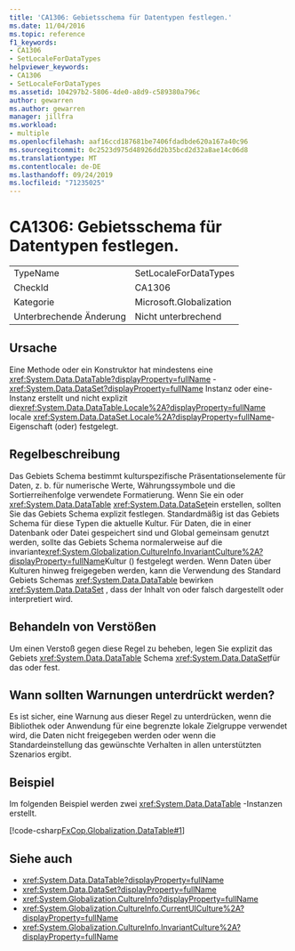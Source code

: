 ```yaml
---
title: 'CA1306: Gebietsschema für Datentypen festlegen.'
ms.date: 11/04/2016
ms.topic: reference
f1_keywords:
- CA1306
- SetLocaleForDataTypes
helpviewer_keywords:
- CA1306
- SetLocaleForDataTypes
ms.assetid: 104297b2-5806-4de0-a8d9-c589380a796c
author: gewarren
ms.author: gewarren
manager: jillfra
ms.workload:
- multiple
ms.openlocfilehash: aaf16ccd187681be7406fdadbde620a167a40c96
ms.sourcegitcommit: 0c2523d975d48926dd2b35bcd2d32a8ae14c06d8
ms.translationtype: MT
ms.contentlocale: de-DE
ms.lasthandoff: 09/24/2019
ms.locfileid: "71235025"
---
```

# <a name="ca1306-set-locale-for-data-types"></a>CA1306: Gebietsschema für Datentypen festlegen.

|||
|-|-|
|TypeName|SetLocaleForDataTypes|
|CheckId|CA1306|
|Kategorie|Microsoft.Globalization|
|Unterbrechende Änderung|Nicht unterbrechend|

## <a name="cause"></a>Ursache
Eine Methode oder ein Konstruktor hat mindestens eine <xref:System.Data.DataTable?displayProperty=fullName> - <xref:System.Data.DataSet?displayProperty=fullName> Instanz oder eine-Instanz erstellt und nicht explizit die<xref:System.Data.DataTable.Locale%2A?displayProperty=fullName> locale <xref:System.Data.DataSet.Locale%2A?displayProperty=fullName>-Eigenschaft (oder) festgelegt.

## <a name="rule-description"></a>Regelbeschreibung
Das Gebiets Schema bestimmt kulturspezifische Präsentationselemente für Daten, z. b. für numerische Werte, Währungssymbole und die Sortierreihenfolge verwendete Formatierung. Wenn Sie ein oder <xref:System.Data.DataTable> <xref:System.Data.DataSet>ein erstellen, sollten Sie das Gebiets Schema explizit festlegen. Standardmäßig ist das Gebiets Schema für diese Typen die aktuelle Kultur. Für Daten, die in einer Datenbank oder Datei gespeichert sind und Global gemeinsam genutzt werden, sollte das Gebiets Schema normalerweise auf die invariante<xref:System.Globalization.CultureInfo.InvariantCulture%2A?displayProperty=fullName>Kultur () festgelegt werden. Wenn Daten über Kulturen hinweg freigegeben werden, kann die Verwendung des Standard Gebiets Schemas <xref:System.Data.DataTable> bewirken <xref:System.Data.DataSet> , dass der Inhalt von oder falsch dargestellt oder interpretiert wird.

## <a name="how-to-fix-violations"></a>Behandeln von Verstößen
Um einen Verstoß gegen diese Regel zu beheben, legen Sie explizit das Gebiets <xref:System.Data.DataTable> Schema <xref:System.Data.DataSet>für das oder fest.

## <a name="when-to-suppress-warnings"></a>Wann sollten Warnungen unterdrückt werden?
Es ist sicher, eine Warnung aus dieser Regel zu unterdrücken, wenn die Bibliothek oder Anwendung für eine begrenzte lokale Zielgruppe verwendet wird, die Daten nicht freigegeben werden oder wenn die Standardeinstellung das gewünschte Verhalten in allen unterstützten Szenarios ergibt.

## <a name="example"></a>Beispiel
Im folgenden Beispiel werden zwei <xref:System.Data.DataTable> -Instanzen erstellt.

[!code-csharp[FxCop.Globalization.DataTable#1](../code-quality/codesnippet/CSharp/ca1306-set-locale-for-data-types_1.cs)]

## <a name="see-also"></a>Siehe auch

- <xref:System.Data.DataTable?displayProperty=fullName>
- <xref:System.Data.DataSet?displayProperty=fullName>
- <xref:System.Globalization.CultureInfo?displayProperty=fullName>
- <xref:System.Globalization.CultureInfo.CurrentUICulture%2A?displayProperty=fullName>
- <xref:System.Globalization.CultureInfo.InvariantCulture%2A?displayProperty=fullName>